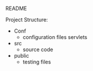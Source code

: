 
README


Project Structure:
  - Conf
    - configuration files servlets
  - src
    - source code
  - public
    - testing files
